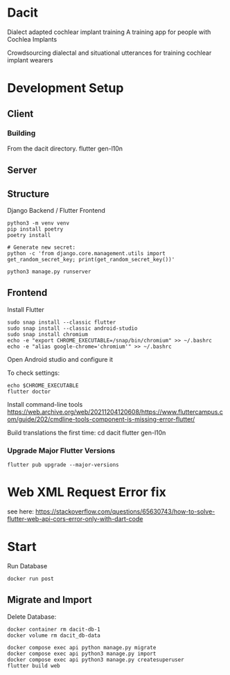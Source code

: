 # Dacit

Dialect adapted cochlear implant training
A training app for people with Cochlea Implants

Crowdsourcing dialectal and situational utterances for training cochlear implant wearers

# Development Setup

## Client

### Building

From the dacit directory.
flutter gen-l10n

## Server


## Structure

Django Backend / Flutter Frontend

```
python3 -m venv venv
pip install poetry
poetry install

# Generate new secret:
python -c 'from django.core.management.utils import get_random_secret_key; print(get_random_secret_key())'

python3 manage.py runserver
```

## Frontend

Install Flutter

```
sudo snap install --classic flutter
sudo snap install --classic android-studio
sudo snap install chromium
echo -e "export CHROME_EXECUTABLE=/snap/bin/chromium" >> ~/.bashrc
echo -e "alias google-chrome='chromium'" >> ~/.bashrc
```

Open Android studio and configure it

To check settings:
```
echo $CHROME_EXECUTABLE
flutter doctor
```

Install command-line tools https://web.archive.org/web/20211204120608/https://www.fluttercampus.com/guide/202/cmdline-tools-component-is-missing-error-flutter/

Build translations the first time:
cd dacit
flutter gen-l10n


### Upgrade Major Flutter Versions
```
flutter pub upgrade --major-versions
```

# Web XML Request Error fix
see here: https://stackoverflow.com/questions/65630743/how-to-solve-flutter-web-api-cors-error-only-with-dart-code
# Start

Run Database
```
docker run post
```

## Migrate and Import

Delete Database:
```
docker container rm dacit-db-1
docker volume rm dacit_db-data 
```
```
docker compose exec api python manage.py migrate
docker compose exec api python3 manage.py import
docker compose exec api python3 manage.py createsuperuser
flutter build web
```
